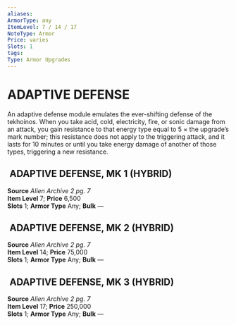 ```yaml
---
aliases: 
ArmorType: any
ItemLevel: 7 / 14 / 17
NoteType: Armor
Price: varies
Slots: 1
tags: 
Type: Armor Upgrades
---
```

# ADAPTIVE DEFENSE
An adaptive defense module emulates the ever-shifting defense of the tekhoinos. When you take acid, cold, electricity, fire, or sonic damage from an attack, you gain resistance to that energy type equal to 5 × the upgrade’s mark number; this resistance does not apply to the triggering attack, and it lasts for 10 minutes or until you take energy damage of another of those types, triggering a new resistance.  

##  ADAPTIVE DEFENSE, MK 1 (HYBRID)

**Source** _Alien Archive 2 pg. 7_  
**Item Level** 7; **Price** 6,500  
**Slots** 1; **Armor Type** Any; **Bulk** —  


##  ADAPTIVE DEFENSE, MK 2 (HYBRID)

**Source** _Alien Archive 2 pg. 7_  
**Item Level** 14; **Price** 75,000  
**Slots** 1; **Armor Type** Any; **Bulk** —  
  
  

##  ADAPTIVE DEFENSE, MK 3 (HYBRID)

**Source** _Alien Archive 2 pg. 7_  
**Item Level** 17; **Price** 250,000  
**Slots** 1; **Armor Type** Any; **Bulk** —